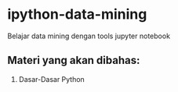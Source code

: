 # ipython-data-mining
Belajar data mining dengan tools jupyter notebook

## Materi yang akan dibahas:
1. Dasar-Dasar Python
